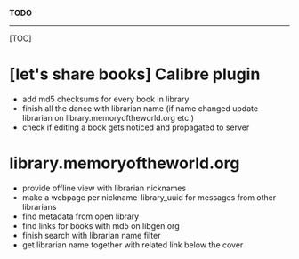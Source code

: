 **TODO**
- - -
[TOC]

# [let's share books] Calibre plugin

- add md5 checksums for every book in library
- finish all the dance with librarian name (if name changed update librarian on library.memoryoftheworld.org etc.)
- check if editing a book gets noticed and propagated to server

# library.memoryoftheworld.org

- provide offline view with librarian nicknames
- make a webpage per nickname-library_uuid for messages from other librarians
- find metadata from open library
- find links for books with md5 on libgen.org
- finish search with librarian name filter
- get librarian name together with related link below the cover
